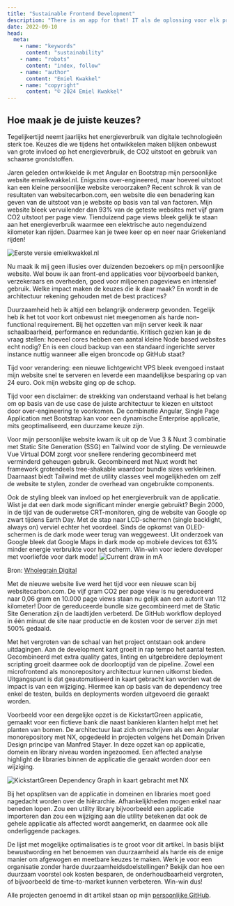 ```yaml
---
title: "Sustainable Frontend Development"
description: "There is an app for that! IT als de oplossing voor elk probleem. Dat is de mindset waardoor developers die leven voor het maken van impact elke dag met frisse energie opstaan. Kijkend naar duurzaamheid kom je dan uit op IT for good, Green IT en het allesomvattende Sustainable IT."
date: 2022-09-10
head:
  meta:
    - name: "keywords"
      content: "sustainability"
    - name: "robots"
      content: "index, follow"
    - name: "author"
      content: "Emiel Kwakkel"
    - name: "copyright"
      content: "© 2024 Emiel Kwakkel"
---
```


## Hoe maak je de juiste keuzes?

Tegelijkertijd neemt jaarlijks het energieverbruik van digitale technologieën sterk toe. Keuzes die we tijdens het ontwikkelen maken blijken onbewust van grote invloed op het energieverbruik, de CO2 uitstoot en gebruik van schaarse grondstoffen.

Jaren geleden ontwikkelde ik met Angular en Bootstrap mijn persoonlijke website emielkwakkel.nl. Enigszins over-engineered, maar hoeveel uitstoot kan een kleine persoonlijke website veroorzaken? Recent schrok ik van de resultaten van websitecarbon.com, een website die een benadering kan geven van de uitstoot van je website op basis van tal van factoren. Mijn website bleek vervuilender dan 93% van de geteste websites met vijf gram CO2 uitstoot per page view. Tienduizend page views bleek gelijk te staan aan het energieverbruik waarmee een elektrische auto negenduizend kilometer kan rijden. Daarmee kan je twee keer op en neer naar Griekenland rijden!

![Eerste versie emielkwakkel.nl](/images/blog/sustainable-choices/emielkwakkel-nl-old.png)

Nu maak ik mij geen illusies over duizenden bezoekers op mijn persoonlijke website. Wel bouw ik aan front-end applicaties voor bijvoorbeeld banken, verzekeraars en overheden, goed voor miljoenen pageviews en intensief gebruik. Welke impact maken de keuzes die ik daar maak? En wordt in de architectuur rekening gehouden met de best practices?

Duurzaamheid heb ik altijd een belangrijk onderwerp gevonden. Tegelijk heb ik het tot voor kort onbewust niet meegenomen als harde non-functional requirement. Bij het opzetten van mijn server keek ik naar schaalbaarheid, performance en redundantie. Kritisch gezien kan je de vraag stellen: hoeveel cores hebben een aantal kleine Node based websites echt nodig? En is een cloud backup van een standaard ingerichte server instance nuttig wanneer alle eigen broncode op GitHub staat?

Tijd voor verandering: een nieuwe lichtgewicht VPS bleek evengoed instaat mijn website snel te serveren en leverde een maandelijkse besparing op van 24 euro. Ook mijn website ging op de schop.

Tijd voor een disclaimer: de strekking van onderstaand verhaal is het belang om op basis van de use case de juiste architectuur te kiezen en uitstoot door over-engineering te voorkomen. De combinatie Angular, Single Page Application met Bootstrap kan voor een dynamische Enterprise applicatie, mits geoptimaliseerd, een duurzame keuze zijn.

Voor mijn persoonlijke website kwam ik uit op de Vue 3 & Nuxt 3 combinatie met Static Site Generation (SSG) en Tailwind voor de styling. De vernieuwde Vue Virtual DOM zorgt voor snellere rendering gecombineerd met verminderd geheugen gebruik. Gecombineerd met Nuxt wordt het framework grotendeels tree-shakable waardoor bundle sizes verkleinen. Daarnaast biedt Tailwind met de utility classes veel mogelijkheden om zelf de website te stylen, zonder de overhead van ongebruikte components.

Ook de styling bleek van invloed op het energieverbruik van de applicatie. Wist je dat een dark mode significant minder energie gebruikt? Begin 2000, in de tijd van de ouderwetse CRT-monitoren, ging de website van Google op zwart tijdens Earth Day. Met de stap naar LCD-schermen (single backlight, always on) verviel echter het voordeel. Sinds de opkomst van OLED-schermen is de dark mode weer terug van weggeweest. Uit onderzoek van Google bleek dat Google Maps in dark mode op mobiele devices tot 63% minder energie verbruikte voor het scherm. Win-win voor iedere developer met voorliefde voor dark mode!
![Current draw in mA](/images/blog/sustainable-choices/colour-energy-usage.png)

Bron: [Wholegrain Digital](https://www.wholegraindigital.com/blog/dark-colour-web-design/)

Met de nieuwe website live werd het tijd voor een nieuwe scan bij websitecarbon.com. De vijf gram CO2 per page view is nu gereduceerd naar 0,06 gram en 10.000 page views staan nu gelijk aan een autorit van 112 kilometer! Door de gereduceerde bundle size gecombineerd met de Static Site Generation zijn de laadtijden verbeterd. De GitHub workflow deployed in één minuut de site naar productie en de kosten voor de server zijn met 500% gedaald.

Met het vergroten van de schaal van het project ontstaan ook andere uitdagingen. Aan de development kant groeit in rap tempo het aantal testen. Gecombineerd met extra quality gates, linting en uitgebreidere deployment scripting groeit daarmee ook de doorlooptijd van de pipeline. Zowel een microfrontend als monorepository architectuur kunnen uitkomst bieden. Uitgangspunt is dat geautomatiseerd in kaart gebracht kan worden wat de impact is van een wijziging. Hiermee kan op basis van de dependency tree enkel de testen, builds en deployments worden uitgevoerd die geraakt worden.

Voorbeeld voor een dergelijke opzet is de KickstartGreen applicatie, gemaakt voor een fictieve bank die naast bankieren klanten helpt met het planten van bomen. De architectuur laat zich omschrijven als een Angular monorepository met NX, opgedeeld in projecten volgens het Domain Driven Design principe van Manfred Stayer. In deze opzet kan op applicatie, domein en library niveau worden ingezoomed. Een affected analyse highlight de libraries binnen de applicatie die geraakt worden door een wijziging.

![KickstartGreen Dependency Graph in kaart gebracht met NX](/images/blog/sustainable-choices/kickstartgreen-nx.png)

Bij het opsplitsen van de applicatie in domeinen en libraries moet goed nagedacht worden over de hiërarchie. Afhankelijkheden mogen enkel naar beneden lopen. Zou een utility library bijvoorbeeld een applicatie importeren dan zou een wijziging aan die utility betekenen dat ook de gehele applicatie als affected wordt aangemerkt, en daarmee ook alle onderliggende packages.

De lijst met mogelijke optimalisaties is te groot voor dit artikel. In basis blijkt bewustwording en het benoemen van duurzaamheid als harde eis de enige manier om afgewogen en meetbare keuzes te maken. Werk je voor een organisatie zonder harde duurzaamheidsdoelstellingen? Bekijk dan hoe een duurzaam voorstel ook kosten besparen, de onderhoudbaarheid vergroten, of bijvoorbeeld de time-to-market kunnen verbeteren. Win-win dus!

Alle projecten genoemd in dit artikel staan op mijn [persoonlijke GitHub](https://github.com/emielkwakkel).
